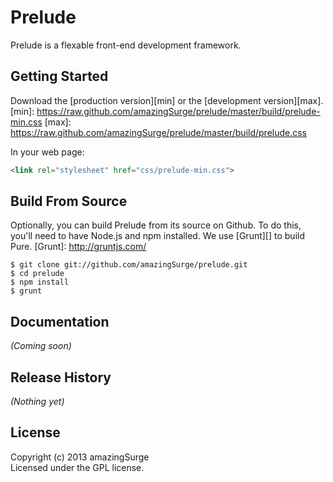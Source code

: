 # Prelude

Prelude is a flexable front-end development framework.

Getting Started
---------------
Download the [production version][min] or the [development version][max].
[min]: https://raw.github.com/amazingSurge/prelude/master/build/prelude-min.css
[max]: https://raw.github.com/amazingSurge/prelude/master/build/prelude.css

In your web page:

```html
<link rel="stylesheet" href="css/prelude-min.css">
```

Build From Source
-----------------
Optionally, you can build Prelude from its source on Github. To do this, you'll
need to have Node.js and npm installed. We use [Grunt][] to build Pure.
[Grunt]: http://gruntjs.com/

```shell
$ git clone git://github.com/amazingSurge/prelude.git
$ cd prelude
$ npm install
$ grunt
```

Documentation
-------------
_(Coming soon)_

Release History
---------------
_(Nothing yet)_

License
-------
Copyright (c) 2013 amazingSurge  
Licensed under the GPL license.